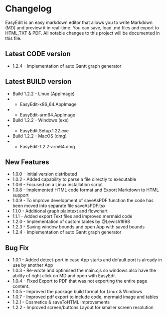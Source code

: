 # Changelog

EasyEdit is an easy markdown editor that allows you to write Markdown (MD) and preview it in real-time. You can save, load .md files and export to HTML,TXT & PDF. All notable changes to this project will be documented in this file.

## Latest CODE version
- 1.2.4 - Implementation of auto Gantt graph generator

## Latest BUILD version
- Build 1.2.2 - Linux (AppImage)
- - EasyEdit-x86_64.AppImage
- - EasyEdit-arm64.AppImage
- Build 1.2.2 - Windows (exe)
- - EasyEdit.Setup.1.22.exe
- Build 1.2.2 - MacOS (dmg)
- - EasyEdit-1.2.2-arm64.dmg

## New Features
- 1.0.0 - Initial version distributed
- 1.0.2 - Added capability to parse a file directly to executable
- 1.0.6 - Focused on a Linux installation script
- 1.0.8 - Implemented HTML code format and Export Markdown to HTML support
- 1.0.9 - To improve development of saveAsPDF function the code has been moved into separate file saveAsPDF.tsx
- 1.1.0 - Additional graph plaintext and flowchart
- 1.1.1 - Added export Text files and improved mermaid code
- 1.2.0 - Implementation of custom tables by @Lewish1998
- 1.2.3 - Saving window bounds and open App with saved bounds
- 1.2.4 - Implementation of auto Gantt graph generator

## Bug Fix
- 1.0.1 - Added detect-port in case App starts and default port is already in use by another App
- 1.0.3 - Re-wrote and optimised the main.cjs so windows also have the ability of right click on MD and open with EasyEdit
- 1.0.4 - Fixed Export to PDF that was not exporting the entire page content.
- 1.0.5 - Improved the package build format for Linux & Windows
- 1.0.7 - Improved pdf export to include code, mermaid image and tables
- 1.2.1 - Cosmetics & saveToHTML improvements
- 1.2.2 - Improved screen/buttons Layout for smaller screen resolution